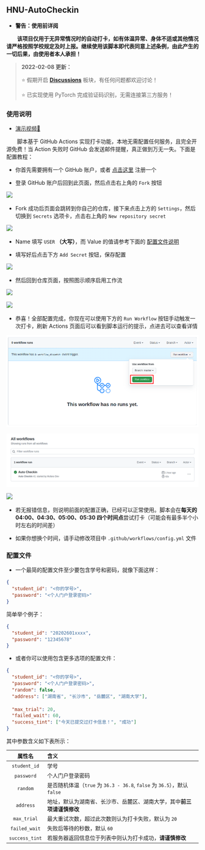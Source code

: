 ## HNU-AutoCheckin

* **警告：使用前详阅**

&emsp;&emsp;**该项目仅用于无异常情况时的自动打卡，如有体温异常、身体不适或其他情况请严格按照学校规定及时上报。继续使用该脚本即代表同意上述条例，由此产生的一切后果，由使用者本人承担！**

> ️**2022-02-08 更新：**
> 
> ⭐ 假期开启 [**Discussions**](https://github.com/Mufanc/HNU-AutoCheckin/discussions) 板块，有任何问题都欢迎讨论！
> 
> ⭐️ 已实现使用 PyTorch 完成验证码识别，无需连接第三方服务！ 

### 使用说明

* [演示视频🔗](https://github.com/Mufanc/HNU-AutoCheckin/blob/master/images/video-guide.mp4?raw=true)

&emsp;&emsp;脚本基于 GitHub Actions 实现打卡功能，本地无需配置任何服务，且完全开源免费！当 Action 失败时 GitHub 会发送邮件提醒，真正做到万无一失。下面是配置教程：

* 你首先需要拥有一个 GitHub 账户，或者 [点击这里](https://github.com/signup) 注册一个

* 登录 GitHub 账户后回到此页面，然后点击右上角的 `Fork` 按钮

![](images/click-fork.png)

* Fork 成功后页面会跳转到你自己的仓库，接下来点击上方的 `Settings`，然后切换到 `Secrets` 选项卡，点击右上角的 `New repository secret`

![](images/create-secret.png)

* Name 填写 `USER` **（大写）**，而 Value 的值请参考下面的 [配置文件说明](#配置文件) 

* 填写好后点击下方 `Add Secret` 按钮，保存配置

![](images/add-secret.png)

* 然后回到仓库页面，按照图示顺序启用工作流

![](images/enable-actions.png)

![](images/enable-workflow.png)

* 恭喜！全部配置完成，你现在可以使用下方的 `Run Workflow` 按钮手动触发一次打卡，刷新 Actions 页面后可以看到脚本运行的提示，点进去可以查看详情

![](images/run-workflow.png)

![](images/run-test.png)

![](images/test-result.png)

* 若无报错信息，则说明前面的配置正确，已经可以正常使用。脚本会在**每天的 04:00、04:30、05:00、05:30 四个时间点**尝试打卡（可能会有最多半个小时左右的时间差）

* 如果你想换个时间，请手动修改项目中 `.github/workflows/config.yml` 文件

### 配置文件

* 一个最简的配置文件至少要包含学号和密码，就像下面这样：

```json
{
  "student_id": "<你的学号>",
  "password": "<个人门户登录密码>"
}
```

简单举个例子：

```json
{
  "student_id": "20202601xxxx",
  "password": "12345678"
}
```

* 或者你可以使用包含更多选项的配置文件：

```json
{
  "student_id": "<你的学号>",
  "password": "<个人门户登录密码>",
  "random": false,
  "address": ["湖南省", "长沙市", "岳麓区", "湖南大学"],
   
  "max_trial": 20,
  "failed_wait": 60,
  "success_tint": ["今天已提交过打卡信息！", "成功"]
}
```

其中参数含义如下表所示：

|      属性名       | 含义                                                          |
|:--------------:|:------------------------------------------------------------|
|  `student_id`  | 学号                                                          |
|   `password`   | 个人门户登录密码                                                    |
|    `random`    | 是否随机体温（`true` 为 `36.3 - 36.8`, `false` 为 `36.5`），默认 `false` |
|   `address`    | 地址，默认为湖南省、长沙市、岳麓区、湖南大学，其中**前三项请谨慎修改**                       |
|  `max_trial`   | 最大重试次数，超过此次数则认为打卡失败，默认为 `20`                                |
| `failed_wait`  | 失败后等待的秒数，默认 `60`                                            |
| `success_tint` | 若服务器返回信息位于列表中则认为打卡成功，**请谨慎修改**                              |
